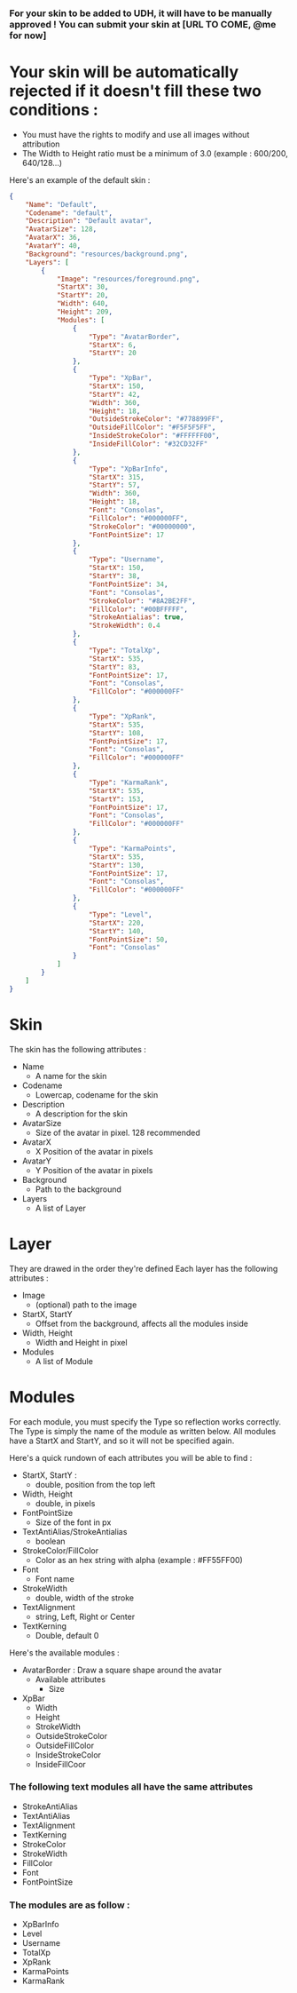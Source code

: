 ### For your skin to be added to UDH, it will have to be manually approved ! You can submit your skin at [URL TO COME, @me for now]
# Your skin will be automatically rejected if it doesn't fill these two conditions :
* You must have the rights to modify and use all images without attribution
* The Width to Height ratio must be a minimum of 3.0 (example : 600/200, 640/128...)

Here's an example of the default skin :
```json
{
    "Name": "Default",
    "Codename": "default",
    "Description": "Default avatar",
    "AvatarSize": 128,
    "AvatarX": 36,
    "AvatarY": 40,
    "Background": "resources/background.png",
    "Layers": [
        {
            "Image": "resources/foreground.png",
            "StartX": 30,
            "StartY": 20,
            "Width": 640,
            "Height": 209,
            "Modules": [
                {
                    "Type": "AvatarBorder",
                    "StartX": 6,
                    "StartY": 20
                },
                {
                    "Type": "XpBar",
                    "StartX": 150,
                    "StartY": 42,
                    "Width": 360,
                    "Height": 18,
                    "OutsideStrokeColor": "#778899FF",
                    "OutsideFillColor": "#F5F5F5FF",
                    "InsideStrokeColor": "#FFFFFF00",
                    "InsideFillColor": "#32CD32FF"
                },
                {
                    "Type": "XpBarInfo",
                    "StartX": 315,
                    "StartY": 57,
                    "Width": 360,
                    "Height": 18,
                    "Font": "Consolas",
                    "FillColor": "#000000FF",
                    "StrokeColor": "#00000000",
                    "FontPointSize": 17
                },
                {
                    "Type": "Username",
                    "StartX": 150,
                    "StartY": 38,
                    "FontPointSize": 34,
                    "Font": "Consolas",
                    "StrokeColor": "#8A2BE2FF",
                    "FillColor": "#00BFFFFF",
                    "StrokeAntialias": true,
                    "StrokeWidth": 0.4
                },
                {
                    "Type": "TotalXp",
                    "StartX": 535,
                    "StartY": 83,
                    "FontPointSize": 17,
                    "Font": "Consolas",
                    "FillColor": "#000000FF"
                },
                {
                    "Type": "XpRank",
                    "StartX": 535,
                    "StartY": 108,
                    "FontPointSize": 17,
                    "Font": "Consolas",
                    "FillColor": "#000000FF"
                },
                {
                    "Type": "KarmaRank",
                    "StartX": 535,
                    "StartY": 153,
                    "FontPointSize": 17,
                    "Font": "Consolas",
                    "FillColor": "#000000FF"
                },
                {
                    "Type": "KarmaPoints",
                    "StartX": 535,
                    "StartY": 130,
                    "FontPointSize": 17,
                    "Font": "Consolas",
                    "FillColor": "#000000FF"
                },
                {
                    "Type": "Level",
                    "StartX": 220,
                    "StartY": 140,
                    "FontPointSize": 50,
                    "Font": "Consolas"
                }
            ]
        }
    ]
}
```
# Skin
The skin has the following attributes :
* Name
    * A name for the skin
* Codename
    * Lowercap, codename for the skin
* Description
    * A description for the skin
* AvatarSize
    * Size of the avatar in pixel. 128 recommended
* AvatarX
    * X Position of the avatar in pixels
* AvatarY
    * Y Position of the avatar in pixels
* Background
    * Path to the background
* Layers
    * A list of Layer

# Layer
They are drawed in the order they're defined
Each layer has the following attributes :
* Image
    * (optional) path to the image
* StartX, StartY
    * Offset from the background, affects all the modules inside
* Width, Height
    * Width and Height in pixel
* Modules
    * A list of Module


# Modules
For each module, you must specify the Type so reflection works correctly. The Type is simply the name of the module as written below.
All modules have a StartX and StartY, and so it will not be specified again.

Here's a quick rundown of each attributes you will be able to find :

* StartX, StartY :
    * double, position from the top left
* Width, Height
    * double, in pixels
* FontPointSize
    * Size of the font in px
* TextAntiAlias/StrokeAntialias
    *  boolean
* StrokeColor/FillColor
    * Color as an hex string with alpha (example : #FF55FF00)
* Font
    * Font name
* StrokeWidth
    * double, width of the stroke
* TextAlignment
    * string, Left, Right or Center
* TextKerning
    * Double, default 0

Here's the available modules :
* AvatarBorder : Draw a square shape around the avatar
    * Available attributes
        * Size
* XpBar
    * Width
    * Height
    * StrokeWidth
    * OutsideStrokeColor
    * OutsideFillColor
    * InsideStrokeColor
    * InsideFillCoor

### The following text modules all have the same attributes
* StrokeAntiAlias
* TextAntiAlias
* TextAlignment
* TextKerning
* StrokeColor
* StrokeWidth
* FillColor
* Font
* FontPointSize

### The modules are as follow :

* XpBarInfo
* Level
* Username
* TotalXp
* XpRank
* KarmaPoints
* KarmaRank
